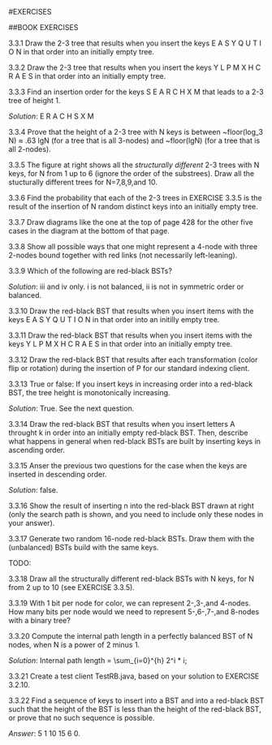 #EXERCISES

##BOOK EXERCISES

3.3.1 Draw the 2-3 tree that results when you insert the keys E A S Y Q U T I O N in that order into an initially empty tree.

3.3.2 Draw the 2-3 tree that results when you insert the keys Y L P M X H C R A E S in that order into an initially empty tree.

3.3.3 Find an insertion order for the keys S E A R C H X M that leads to a 2-3 tree of height 1.
 
 *Solution*: E R A C H S X M

 3.3.4 Prove that the height of a 2-3 tree with N keys is between ~floor(log_3 N) $\approx$ .63 lgN (for a tree that is all 3-nodes) and ~floor(lgN) (for a tree that is all 2-nodes).

 3.3.5 The figure at right shows all the *structurally different* 2-3 trees with N keys, for N from 1 up to 6 (ignore the order of the substrees). Draw all the stucturally different trees for N=7,8,9,and 10.

 3.3.6 Find the probability that each of the 2-3 trees in EXERCISE 3.3.5 is the result of the insertion of N random distinct keys into an initially empty tree.

3.3.7 Draw diagrams like the one at the top of page 428 for the other five cases in the diagram at the bottom of that page.

3.3.8 Show all possible ways that one might represent a 4-node with three 2-nodes bound together with red links (not necessarily left-leaning).

3.3.9 Which of the following are red-black BSTs?

*Solution*: iii and iv only. i is not balanced, ii is not in symmetric order or balanced.

3.3.10 Draw the red-black BST that results when you insert items with the keys E A S Y Q U T I O N in that order into an initilly empty tree.

3.3.11 Draw the red-black BST that results when you insert items with the keys Y L P M X H C R A E S in that order into an initially empty tree.

3.3.12 Draw the red-black BST that results after each transformation (color flip or rotation) during the insertion of P for our standard indexing client.

3.3.13 True or false: If you insert keys in increasing order into a red-black BST, the tree height is monotonically increasing.

*Solution*: True. See the next question.

3.3.14 Draw the red-black BST that results when you insert letters A throught k in order into an initially empty red-black BST. Then, describe what happens in general when red-black BSTs are built by inserting keys in ascending order.

3.3.15 Anser the previous two questions for the case when the keys are inserted in descending order.

*Solution*: false.

3.3.16 Show the result of inserting n into the red-black BST drawn at right (only the search path is shown, and you need to include only these nodes in your answer).

3.3.17 Generate two random 16-node red-black BSTs. Draw them with the (unbalanced) BSTs build with the same keys.

TODO: 

3.3.18 Draw all the structurally different red-black BSTs with N keys, for N from 2 up to 10 (see EXERCISE 3.3.5).

3.3.19 With 1 bit per node for color, we can represent 2-,3-,and 4-nodes. How many bits per node would we need to represent 5-,6-,7-,and 8-nodes with a binary tree?

3.3.20 Compute the internal path length in a perfectly balanced BST of N nodes, when N is a power of 2 minus 1.

*Solution*: Internal path length = \sum_{i=0}^{h} 2^i * i;

3.3.21 Create a test client TestRB.java, based on your solution to EXERCISE 3.2.10.

3.3.22 Find a sequence of keys to insert into a BST and into a red-black BST such that the height of the BST is less than the height of the red-black BST, or prove that no such sequence is possible.

*Answer*: 5 1 10 15 6 0.




